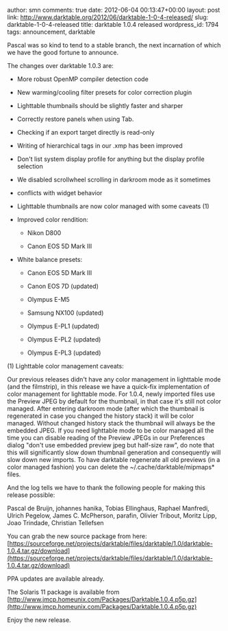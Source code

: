 author: smn
comments: true
date: 2012-06-04 00:13:47+00:00
layout: post
link: http://www.darktable.org/2012/06/darktable-1-0-4-released/
slug: darktable-1-0-4-released
title: darktable 1.0.4 released
wordpress_id: 1794
tags: announcement, darktable

Pascal was so kind to tend to a stable branch, the next incarnation of which we have the good fortune to announce.

The changes over darktable 1.0.3 are:



  * More robust OpenMP compiler detection code


  * New warming/cooling filter presets for color correction plugin


  * Lighttable thumbnails should be slightly faster and sharper


  * Correctly restore panels when using Tab.


  * Checking if an export target directly is read-only


  * Writing of hierarchical tags in our .xmp has been improved


  * Don't list system display profile for anything but the display profile selection


  * We disabled scrollwheel scrolling in darkroom mode as it sometimes


  * conflicts with widget behavior


  * Lighttable thumbnails are now color managed with some caveats (1)


  * Improved color rendition:

    * Nikon D800


    * Canon EOS 5D Mark III


  * White balance presets:

    * Canon EOS 5D Mark III


    * Canon EOS 7D (updated)


    * Olympus E-M5


    * Samsung NX100 (updated)


    * Olympus E-PL1 (updated)


    * Olympus E-PL2 (updated)


    * Olympus E-PL3 (updated)




(1) Lighttable color management caveats:


Our previous releases didn't have any color management in lighttable mode (and the filmstrip), in this release we have a quick-fix implementation of color management for lighttable mode. For 1.0.4, newly imported files use the Preview JPEG by default for the thumbnail, in that case it's still not color managed. After entering darkroom mode (after which the thumbnail is regenerated in case you changed the history stack) it will be color managed. Without changed history stack the thumbnail will always be the embedded JPEG. If you need lighttable mode to be color managed all the time you can disable reading of the Preview JPEGs in our Preferences dialog "don't use embedded preview jpeg but half-size raw", do note that this will significantly slow down thumbnail generation and consequently will slow down new imports. To have darktable regenerate all old previews (in a color managed fashion) you can delete the ~/.cache/darktable/mipmaps* files.



And the log tells we have to thank the following people for making this release possible:

Pascal de Bruijn, johannes hanika, Tobias Ellinghaus, Raphael Manfredi, Ulrich Pegelow, James C. McPherson, parafin, Olivier Tribout, Moritz Lipp, Joao Trindade, Christian Tellefsen


You can grab the new source package from here:
[https://sourceforge.net/projects/darktable/files/darktable/1.0/darktable-1.0.4.tar.gz/download](https://sourceforge.net/projects/darktable/files/darktable/1.0/darktable-1.0.4.tar.gz/download)

PPA updates are available already.

The Solaris 11 package is available from
[http://www.jmcp.homeunix.com/Packages/Darktable.1.0.4.p5p.gz](http://www.jmcp.homeunix.com/Packages/Darktable.1.0.4.p5p.gz)

Enjoy the new release.
